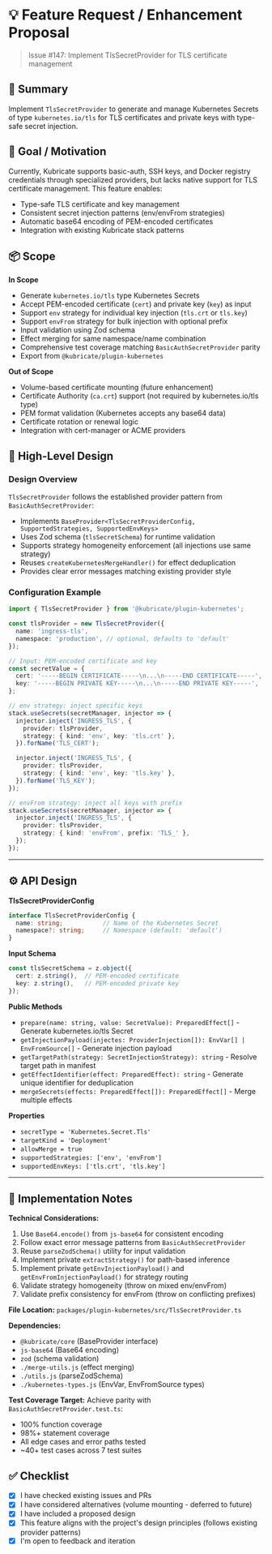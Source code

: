 # 💡 Feature Request / Enhancement Proposal

> Issue #147: Implement TlsSecretProvider for TLS certificate management

## 🧠 Summary

Implement `TlsSecretProvider` to generate and manage Kubernetes Secrets of type `kubernetes.io/tls` for TLS certificates and private keys with type-safe secret injection.

## 🎯 Goal / Motivation

Currently, Kubricate supports basic-auth, SSH keys, and Docker registry credentials through specialized providers, but lacks native support for TLS certificate management. This feature enables:
- Type-safe TLS certificate and key management
- Consistent secret injection patterns (env/envFrom strategies)
- Automatic base64 encoding of PEM-encoded certificates
- Integration with existing Kubricate stack patterns

## 📦 Scope

**In Scope**
- Generate `kubernetes.io/tls` type Kubernetes Secrets
- Accept PEM-encoded certificate (`cert`) and private key (`key`) as input
- Support `env` strategy for individual key injection (`tls.crt` or `tls.key`)
- Support `envFrom` strategy for bulk injection with optional prefix
- Input validation using Zod schema
- Effect merging for same namespace/name combination
- Comprehensive test coverage matching `BasicAuthSecretProvider` parity
- Export from `@kubricate/plugin-kubernetes`

**Out of Scope**
- Volume-based certificate mounting (future enhancement)
- Certificate Authority (`ca.crt`) support (not required by kubernetes.io/tls type)
- PEM format validation (Kubernetes accepts any base64 data)
- Certificate rotation or renewal logic
- Integration with cert-manager or ACME providers

## 🧭 High-Level Design

### Design Overview

`TlsSecretProvider` follows the established provider pattern from `BasicAuthSecretProvider`:
- Implements `BaseProvider<TlsSecretProviderConfig, SupportedStrategies, SupportedEnvKeys>`
- Uses Zod schema (`tlsSecretSchema`) for runtime validation
- Supports strategy homogeneity enforcement (all injections use same strategy)
- Reuses `createKubernetesMergeHandler()` for effect deduplication
- Provides clear error messages matching existing provider style

### Configuration Example

```ts
import { TlsSecretProvider } from '@kubricate/plugin-kubernetes';

const tlsProvider = new TlsSecretProvider({
  name: 'ingress-tls',
  namespace: 'production', // optional, defaults to 'default'
});

// Input: PEM-encoded certificate and key
const secretValue = {
  cert: '-----BEGIN CERTIFICATE-----\n...\n-----END CERTIFICATE-----',
  key: '-----BEGIN PRIVATE KEY-----\n...\n-----END PRIVATE KEY-----',
};

// env strategy: inject specific keys
stack.useSecrets(secretManager, injector => {
  injector.inject('INGRESS_TLS', {
    provider: tlsProvider,
    strategy: { kind: 'env', key: 'tls.crt' },
  }).forName('TLS_CERT');

  injector.inject('INGRESS_TLS', {
    provider: tlsProvider,
    strategy: { kind: 'env', key: 'tls.key' },
  }).forName('TLS_KEY');
});

// envFrom strategy: inject all keys with prefix
stack.useSecrets(secretManager, injector => {
  injector.inject('INGRESS_TLS', {
    provider: tlsProvider,
    strategy: { kind: 'envFrom', prefix: 'TLS_' },
  });
});
```

---

## ⚙️ API Design

**TlsSecretProviderConfig**
```ts
interface TlsSecretProviderConfig {
  name: string;           // Name of the Kubernetes Secret
  namespace?: string;     // Namespace (default: 'default')
}
```

**Input Schema**
```ts
const tlsSecretSchema = z.object({
  cert: z.string(),  // PEM-encoded certificate
  key: z.string(),   // PEM-encoded private key
});
```

**Public Methods**
- `prepare(name: string, value: SecretValue): PreparedEffect[]` - Generate kubernetes.io/tls Secret
- `getInjectionPayload(injectes: ProviderInjection[]): EnvVar[] | EnvFromSource[]` - Generate injection payload
- `getTargetPath(strategy: SecretInjectionStrategy): string` - Resolve target path in manifest
- `getEffectIdentifier(effect: PreparedEffect): string` - Generate unique identifier for deduplication
- `mergeSecrets(effects: PreparedEffect[]): PreparedEffect[]` - Merge multiple effects

**Properties**
- `secretType = 'Kubernetes.Secret.Tls'`
- `targetKind = 'Deployment'`
- `allowMerge = true`
- `supportedStrategies: ['env', 'envFrom']`
- `supportedEnvKeys: ['tls.crt', 'tls.key']`

---

## 🧱 Implementation Notes

**Technical Considerations:**
1. Use `Base64.encode()` from `js-base64` for consistent encoding
2. Follow exact error message patterns from `BasicAuthSecretProvider`
3. Reuse `parseZodSchema()` utility for input validation
4. Implement private `extractStrategy()` for path-based inference
5. Implement private `getEnvInjectionPayload()` and `getEnvFromInjectionPayload()` for strategy routing
6. Validate strategy homogeneity (throw on mixed env/envFrom)
7. Validate prefix consistency for envFrom (throw on conflicting prefixes)

**File Location:**
`packages/plugin-kubernetes/src/TlsSecretProvider.ts`

**Dependencies:**
- `@kubricate/core` (BaseProvider interface)
- `js-base64` (Base64 encoding)
- `zod` (schema validation)
- `./merge-utils.js` (effect merging)
- `./utils.js` (parseZodSchema)
- `./kubernetes-types.js` (EnvVar, EnvFromSource types)

**Test Coverage Target:**
Achieve parity with `BasicAuthSecretProvider.test.ts`:
- 100% function coverage
- 98%+ statement coverage
- All edge cases and error paths tested
- ~40+ test cases across 7 test suites

## ✅ Checklist

* [x] I have checked existing issues and PRs
* [x] I have considered alternatives (volume mounting - deferred to future)
* [x] I have included a proposed design
* [x] This feature aligns with the project's design principles (follows existing provider patterns)
* [x] I'm open to feedback and iteration
